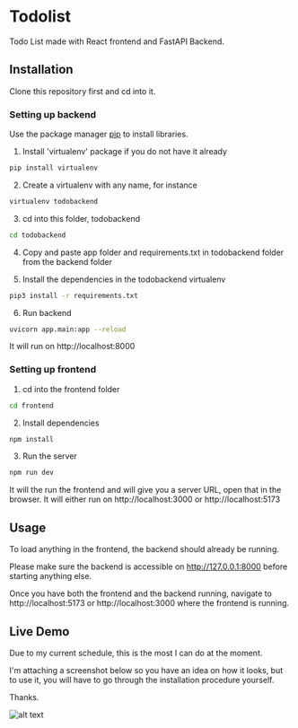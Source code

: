 # Todolist

Todo List made with React frontend and FastAPI Backend.

## Installation

Clone this repository first and cd into it.

### Setting up backend

Use the package manager [pip](https://pip.pypa.io/en/stable/) to install libraries.

1. Install 'virtualenv' package if you do not have it already

```bash
pip install virtualenv
```

2. Create a virtualenv with any
   name, for instance

```bash
virtualenv todobackend
```

3. cd into this folder, todobackend

```bash
cd todobackend
```

4. Copy and paste app folder and requirements.txt in todobackend folder from the backend folder

5. Install the dependencies in the todobackend virtualenv

```bash
pip3 install -r requirements.txt
```

6. Run backend

```bash
uvicorn app.main:app --reload
```

It will run on http://localhost:8000

### Setting up frontend

1. cd into the frontend folder

```bash
cd frontend
```

2. Install dependencies

```bash
npm install
```

3. Run the server

```bash
npm run dev
```

It will the run the frontend and will give you a server URL, open that in the browser. It will either run on http://localhost:3000 or http://localhost:5173

## Usage

To load anything in the frontend, the backend should already be running.

Please make sure the backend is accessible on http://127.0.0.1:8000 before starting anything else.

Once you have both the frontend and the backend running, navigate to http://localhost:5173 or http://localhost:3000 where the frontend is running.

## Live Demo

Due to my current schedule, this is the most I can do at the moment.

I'm attaching a screenshot below so you have an idea on how it looks, but to use it, you will have to go through the installation procedure yourself.

Thanks.

![alt text](https://suyashagarwal.com/wp-content/uploads/2024/07/Screenshot-2024-07-18-at-10.36.21 PM.png "TodoList Image")
